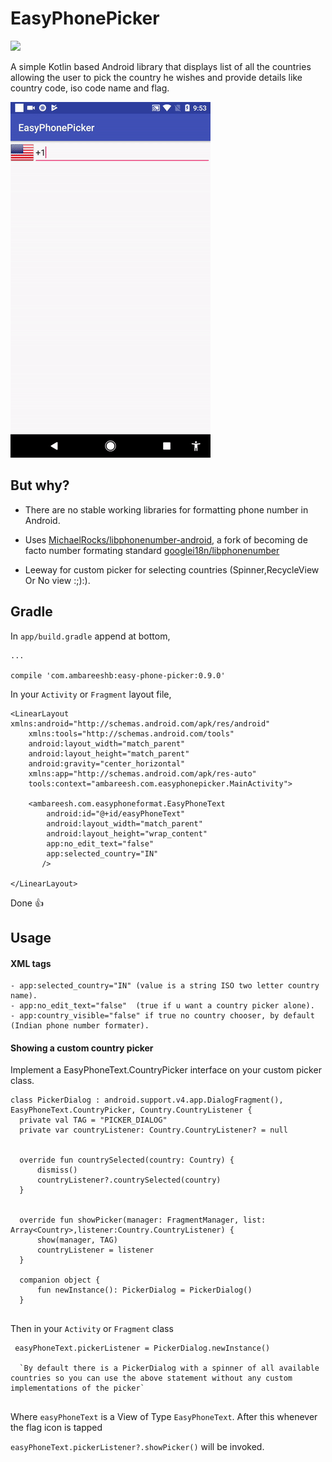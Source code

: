 # EasyPhonePicker
[![](https://img.shields.io/badge/API-9%2B-blue.svg?style=flat)](https://android-arsenal.com/api?level=9)

A simple Kotlin based Android library that displays  list of all the countries allowing the user to pick the country he wishes and provide details like country code, iso code name and flag. 

![Alt text](/easy_picker.gif?raw=true)

## But why?

- There are no stable working libraries for formatting phone number in Android.

- Uses [MichaelRocks/libphonenumber-android](https://github.com/MichaelRocks/libphonenumber-android), a fork of becoming de facto number formating standard [googlei18n/libphonenumber](https://github.com/googlei18n/libphonenumber) 

- Leeway for custom picker for selecting countries (Spinner,RecycleView Or No view :;):).

## Gradle


In `app/build.gradle` append at bottom,
 ```
 ...
 
 compile 'com.ambareeshb:easy-phone-picker:0.9.0'
 
 ```
In your `Activity` or `Fragment` layout file,
```
<LinearLayout xmlns:android="http://schemas.android.com/apk/res/android"
    xmlns:tools="http://schemas.android.com/tools"
    android:layout_width="match_parent"
    android:layout_height="match_parent"
    android:gravity="center_horizontal"
    xmlns:app="http://schemas.android.com/apk/res-auto"
    tools:context="ambareesh.com.easyphonepicker.MainActivity">

    <ambareesh.com.easyphoneformat.EasyPhoneText
        android:id="@+id/easyPhoneText"
        android:layout_width="match_parent"
        android:layout_height="wrap_content"
        app:no_edit_text="false"
        app:selected_country="IN"
       />

</LinearLayout>

```
Done :+1:

## Usage
 #### XML tags
    - app:selected_country="IN" (value is a string ISO two letter country name).
    - app:no_edit_text="false"  (true if u want a country picker alone).
    - app:country_visible="false" if true no country chooser, by default (Indian phone number formater).

 #### Showing a custom country picker   
 
 Implement a EasyPhoneText.CountryPicker interface on your custom picker class.
 
  ```
  class PickerDialog : android.support.v4.app.DialogFragment(), EasyPhoneText.CountryPicker, Country.CountryListener {
    private val TAG = "PICKER_DIALOG"
    private var countryListener: Country.CountryListener? = null


    override fun countrySelected(country: Country) {
        dismiss()
        countryListener?.countrySelected(country)
    }


    override fun showPicker(manager: FragmentManager, list: Array<Country>,listener:Country.CountryListener) {
        show(manager, TAG)
        countryListener = listener
    }
   
    companion object {
        fun newInstance(): PickerDialog = PickerDialog()
    }
    
   ```
Then in your `Activity` or `Fragment` class

```
 easyPhoneText.pickerListener = PickerDialog.newInstance() 
  
  `By default there is a PickerDialog with a spinner of all available countries so you can use the above statement without any custom implementations of the picker`
 
```
Where `easyPhoneText` is a View of Type `EasyPhoneText`. After this whenever the flag icon is tapped 

`easyPhoneText.pickerListener?.showPicker()` will be invoked.
